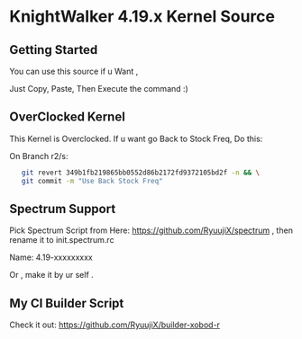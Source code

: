 KnightWalker 4.19.x Kernel Source
====================================

Getting Started
---------------
You can use this source if u Want , 

Just Copy, Paste, Then Execute the command :)


OverClocked Kernel
------------------
This Kernel is Overclocked. If u want go Back to Stock Freq, Do this:

On Branch r2/s:
```bash
   git revert 349b1fb219865bb0552d86b2172fd9372105bd2f -n && \
   git commit -m "Use Back Stock Freq"
```

Spectrum Support
----------------
Pick Spectrum Script from Here: https://github.com/RyuujiX/spectrum , then rename it to init.spectrum.rc

Name: 4.19-xxxxxxxxx

Or , make it by ur self .

My CI Builder Script
--------------------
Check it out: https://github.com/RyuujiX/builder-xobod-r